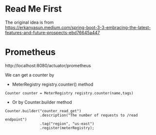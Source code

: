 # Read Me First

The original idea is from  
https://erkanyasun.medium.com/spring-boot-3-3-embracing-the-latest-features-and-future-prospects-ebd76645a447

# Prometheus
http://localhost:8080/actuator/prometheus

We can get a counter by

- MeterRegistry registry.counter() method

```
Counter counter = MeterRegistry registry.counter(name,tags)
```
- Or by Counter.builder method

```
Counter.builder("counter_read_get")
                .description("The number of requests to /read endpoint")
                .tag("region", "us-east")
                .register(meterRegistry);
```

